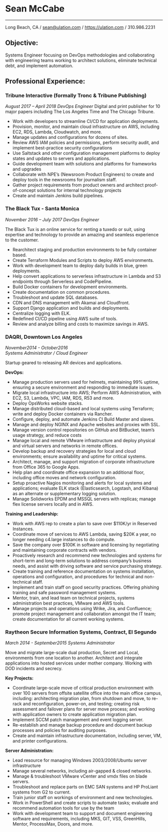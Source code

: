 # Sean McCabe

---
Long Beach, CA / sean@ulation.com / https://ulation.com / 310.986.2231

## Objective:
Systems Engineer focusing on DevOps methodologies and collaborating with engineering teams working to architect solutions, eliminate technical debt, and implement automation.

## Professional Experience:

### Tribune Interactive (formally Tronc & Tribune Publishing)
*August 2017 – April 2018*
*DevOps Engineer*
Digital and print publisher for 10 major papers including The Los Angeles Time and The Chicago Tribune.

* Work with developers to streamline CI/CD for application deployments.
* Provision, monitor, and maintain cloud infrastructure on AWS, including EC2, RDS, Lambda, Cloudwatch, and more.
* Manage updates and configurations for dozens of sites.
* Review AWS IAM policies and permissions, perform security audit, and implement best-practice security configurations
* Use Saltstack and other configuration management platforms to deploy states and updates to servers and applications.
* Guide development team with solutions and platforms for frameworks and upgrades
* Collaborate with NPE’s (Newsroom Product Engineers) to create and deploy tools in the newsrooms for journalism staff.
* Gather project requirements from product owners and architect proof-of-concept solutions for internal technology projects
* Create and maintain Jenkins build pipelines.


### The Black Tux - Santa Monica
*November 2016 – July 2017*
*DevOps Engineer*

The Black Tux is an online service for  renting a tuxedo or suit, using expertise and technology to provide an amazing and seamless experience to the customer.

* Rearchitect staging and production environments to be fully container based.
* Create Terraform Modules and Scripts to deploy AWS environments.
* Work with development team to deploy daily builds in blue, green deployments.
* Help convert applications to serverless infrastructure in Lambda and S3 endpoints through Serverless and CodePipeline.
* Build Docker containers for development environments.
* Create documentation on common procedures.
* Troubleshoot and update SQL databases.
* CDN and DNS management with Akamai and Cloudfront.
* Support Django application and builds and deployments.
* Centralize logging with ELK.
* Redefined CI/CD pipeline using AWS suite of tools.
* Review and analyze billing and costs to maximize savings in AWS.


### DAQRI, Downtown Los Angeles
*November2014 - October2016*  
*Systems Administrator / Cloud Engineer*

Startup geared to releasing AR devices and applications.

**DevOps:**

* Manage production servers used for helmets, maintaining 99% uptime, ensuring a secure environment and responding to immediate issues.
* Migrate local infrastructure into AWS; Perform AWS Administration, with EC2, S3, Lambda, VPC, IAM, RDS, R53 and more.
* Deploy OpsWorks website stacks.
* Manage distributed cloud-based and local systems using Terraform; write and deploy Docker containers via Rancher.
* Configure, deploy, and automate Jenkins CI Build Master and slaves.
* Manage and deploy NGINX and Apache websites and proxies with SSL.
* Manage version control repositories on GitHub and BitBucket, team’s usage strategy, and reduce costs
* Manage local and remote VMware infrastructure and deploy physical and virtual servers and networks in remote offices.
* Develop backup and recovery strategies for local and cloud environments; ensure availability and uptime for critical systems.
* Architect, manage, and support migration of corporate infrastructure from Office 365 to Google Apps.
* Help plan and coordinate office expansion to an additional floor, including office moves and network configuration.
* Setup proactive Nagios monitoring and alerts for local systems and applications; evaluate ELK stack (Elasticsearch, Logstash, and Kibana) as an alternate or supplementary logging solution.
* Manage Solidworks EPDM and MSSQL servers with replicas; manage flex license servers locally and in AWS.


**Training and Leadership:**

* Work with AWS rep to create a plan to save over $110K/yr in Reserved Instances.
* Coordinate move of  services to AWS Lambda, saving $20K a year, no longer needing c4.large instances to do compute.
* Save the company over $100K in software and licensing by negotiating and maintaining corporate contracts with vendors.
* Proactively research and recommend new technologies and systems for short-term and long-term solutions to address company’s business needs, and assist with driving software and service purchasing strategy.
* Create training and reference documentation on systems installation, operations and configuration, and procedures for technical and non-technical staff.
* Implement and train staff on good security practices. Offering phishing training and safe password management systems.
* Mentor, train, and lead team on technical projects, systems administration best practices, VMware and AWS tools.
* Manage projects and operations using Wrike, Jira, and Confluence; promote project management and collaboration amongst the IT team; create documentation for all current working systems.

### Raytheon Secure Information Systems, Contract, El Segundo
*March 2014 - September2015*
*Systems Administrator*

Move and migrate large-scale dual production, Secret and Local, environments from one location to another. Architect and integrate applications into hosted services under mother company. Working with DOD incidents and secrecy.

**Key Projects:**

* Coordinate large-scale move of critical production environment with over 100 servers from offsite satellite office into the main office campus, including: architecting migration plan, from shutdown and move, to re-rack and reconfiguration, power-on, and testing; creating risk assessment and failover plans for server move process; and working with application owners to create application migration plan.
* Implement SCCM patch management and event logging server.
* Re-establish and manage backup procedure and document backup processes and policies for auditing purposes.
* Create and maintain infrastructure documentation, including server, VM, and printer configurations.


**Server Administration:**

* Lead resource for managing Windows 2003/2008/Ubuntu server infrastructure
* Manage several networks, including air-gapped & closed networks.
* Manage & troubleshoot VMware vCenter and vmdx files on blade servers.
* Troubleshoot and replace parts on EMC SAN systems and HP ProLiant systems from G2 to current.
* Train junior staff on workings of environment and new technologies.
* Work in PowerShell and create scripts to automate tasks; evaluate and recommend automation tools for use by the team
* Work with development team to support and document engineering software and requirements, including MKS, GIT, VSS, GreenHills, Mentor, ProcessMax, Doors, and more.
